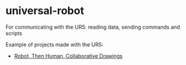 # universal-robot
For communicating with the UR5: reading data, sending commands and scripts

Example of projects made with the UR5:

* [Robot, Then Human, Collaborative Drawings](http://golancourses.net/2016/ben/02/14/human-robot-collaborative-drawings/)